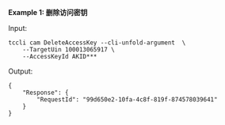 **Example 1: 删除访问密钥**



Input: 

```
tccli cam DeleteAccessKey --cli-unfold-argument  \
    --TargetUin 100013065917 \
    --AccessKeyId AKID***
```

Output: 
```
{
    "Response": {
        "RequestId": "99d650e2-10fa-4c8f-819f-874578039641"
    }
}
```

